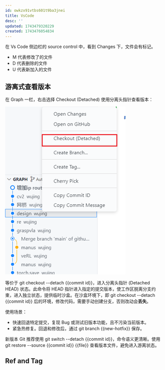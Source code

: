 ```yaml
---
id: owkzx91vtbs601t9ba3jnei
title: VsCode
desc: ''
updated: 1743479320229
created: 1743476054834
---
```


在 Vs Code 侧边栏的 source control 中，看到 Changes 下，文件会有标记。
- M 代表修改了的文件
- D 代表删除的文件
- U 代表新加入的文件

## 游离式查看版本

在 Graph 一栏，右击选择 Checkout (Detached) 使用分离头指针查看版本：

![checkout_detach](assets/images/utils.git.VsCode/checkout_detach.png)

等价于 git checkout --detach {{commit id}}，进入分离头指针 (Detached HEAD) 状态。此命令将 HEAD 指针进入指定的提交版本，使工作区脱离分支约束，进入独立状态，提供临时沙盒。在沙盒环境下，即 git checkout --detach {{commit id}} 后的环境，修改代码，需要手动创建分支，否则改动会**丢失**。

使用场景：
- 快速回退特定提交，复现 Bug 或测试旧版本功能，且不污染当前版本。
- 紧急热修复。回退和修改后，通过 git branch {{new-hotfix}} 保存。

新版本 Git 推荐使用 git switch --detach {{commit id}}，命令语义更清晰。使用 git restore --source {{commit id}} {{file}} 查看版本文件，避免进入游离状态。

## Ref and Tag